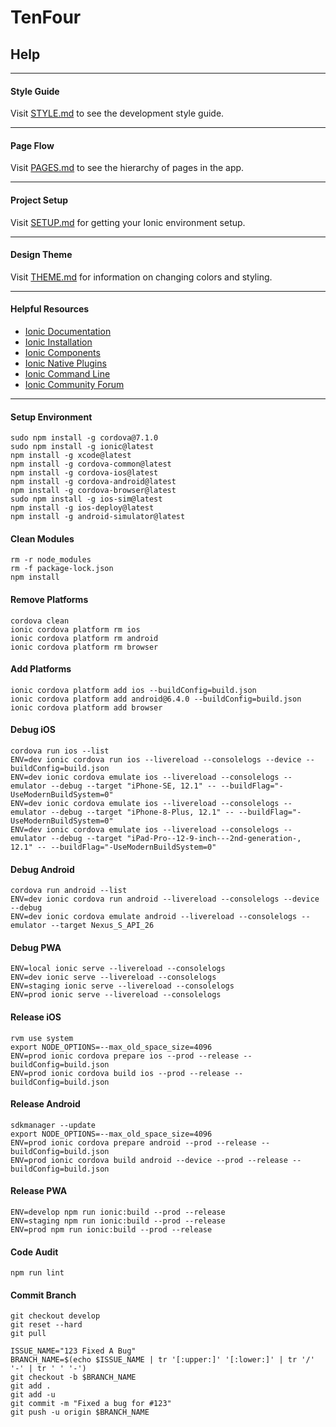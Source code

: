 # TenFour
## Help

---

#### Style Guide
Visit [STYLE.md](/STYLE.md) to see the development style guide.

---

#### Page Flow
Visit [PAGES.md](/docs/PAGES.md) to see the hierarchy of pages in the app.

---

#### Project Setup
Visit [SETUP.md](/docs/SETUP.md) for getting your Ionic environment setup.

---

#### Design Theme
Visit [THEME.md](/docs/THEME.md) for information on changing colors and styling.

---

#### Helpful Resources
* [Ionic Documentation](https://ionicframework.com/docs/)
* [Ionic Installation](https://ionicframework.com/docs/intro/installation/)
* [Ionic Components](https://ionicframework.com/docs/components/)
* [Ionic Native Plugins](https://ionicframework.com/docs/native/)
* [Ionic Command Line](https://ionicframework.com/docs/cli/commands.html)
* [Ionic Community Forum](https://forum.ionicframework.com/)

---
#### Setup Environment
```
sudo npm install -g cordova@7.1.0
sudo npm install -g ionic@latest
npm install -g xcode@latest
npm install -g cordova-common@latest
npm install -g cordova-ios@latest
npm install -g cordova-android@latest
npm install -g cordova-browser@latest
sudo npm install -g ios-sim@latest
npm install -g ios-deploy@latest
npm install -g android-simulator@latest
```
#### Clean Modules
```
rm -r node_modules
rm -f package-lock.json
npm install
```
#### Remove Platforms
```
cordova clean
ionic cordova platform rm ios
ionic cordova platform rm android
ionic cordova platform rm browser
```
#### Add Platforms
```
ionic cordova platform add ios --buildConfig=build.json
ionic cordova platform add android@6.4.0 --buildConfig=build.json
ionic cordova platform add browser
```
#### Debug iOS
```
cordova run ios --list
ENV=dev ionic cordova run ios --livereload --consolelogs --device --buildConfig=build.json
ENV=dev ionic cordova emulate ios --livereload --consolelogs --emulator --debug --target "iPhone-SE, 12.1" -- --buildFlag="-UseModernBuildSystem=0"
ENV=dev ionic cordova emulate ios --livereload --consolelogs --emulator --debug --target "iPhone-8-Plus, 12.1" -- --buildFlag="-UseModernBuildSystem=0"
ENV=dev ionic cordova emulate ios --livereload --consolelogs --emulator --debug --target "iPad-Pro--12-9-inch---2nd-generation-, 12.1" -- --buildFlag="-UseModernBuildSystem=0"
```
#### Debug Android
```
cordova run android --list
ENV=dev ionic cordova run android --livereload --consolelogs --device --debug
ENV=dev ionic cordova emulate android --livereload --consolelogs --emulator --target Nexus_S_API_26
```
#### Debug PWA
```
ENV=local ionic serve --livereload --consolelogs
ENV=dev ionic serve --livereload --consolelogs
ENV=staging ionic serve --livereload --consolelogs
ENV=prod ionic serve --livereload --consolelogs
```
#### Release iOS
```
rvm use system
export NODE_OPTIONS=--max_old_space_size=4096
ENV=prod ionic cordova prepare ios --prod --release --buildConfig=build.json
ENV=prod ionic cordova build ios --prod --release --buildConfig=build.json
```
#### Release Android
```
sdkmanager --update
export NODE_OPTIONS=--max_old_space_size=4096
ENV=prod ionic cordova prepare android --prod --release --buildConfig=build.json
ENV=prod ionic cordova build android --device --prod --release --buildConfig=build.json
```
#### Release PWA
```
ENV=develop npm run ionic:build --prod --release
ENV=staging npm run ionic:build --prod --release
ENV=prod npm run ionic:build --prod --release
```
#### Code Audit
```
npm run lint
```
#### Commit Branch
```
git checkout develop
git reset --hard
git pull
```
```
ISSUE_NAME="123 Fixed A Bug"
BRANCH_NAME=$(echo $ISSUE_NAME | tr '[:upper:]' '[:lower:]' | tr '/' '-' | tr ' ' '-')
git checkout -b $BRANCH_NAME
git add .
git add -u
git commit -m "Fixed a bug for #123"
git push -u origin $BRANCH_NAME
```
